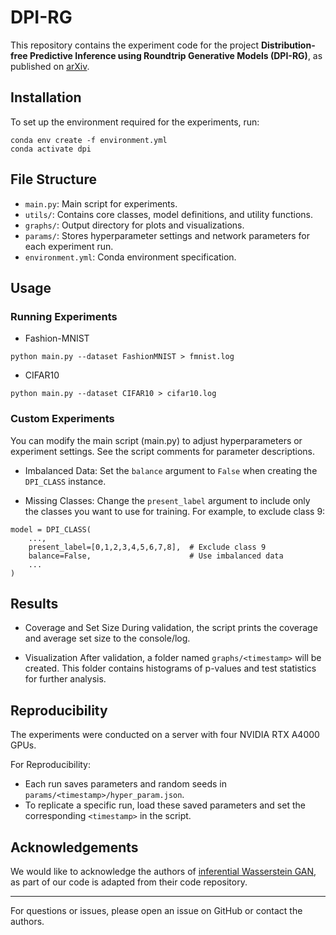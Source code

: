 # DPI-RG

This repository contains the experiment code for the project **Distribution-free Predictive Inference using Roundtrip Generative Models (DPI-RG)**, as published on [arXiv](https://arxiv.org/abs/2205.10732).

## Installation
To set up the environment required for the experiments, run:
```{bash}
conda env create -f environment.yml
conda activate dpi
```

## File Structure
- `main.py`: Main script for experiments.
- `utils/`: Contains core classes, model definitions, and utility functions.
- `graphs/`: Output directory for plots and visualizations.
- `params/`: Stores hyperparameter settings and network parameters for each experiment run.
- `environment.yml`: Conda environment specification.

## Usage
### Running Experiments
- Fashion-MNIST
```{python}
python main.py --dataset FashionMNIST > fmnist.log 
```
- CIFAR10
```{python}
python main.py --dataset CIFAR10 > cifar10.log 
```

### Custom Experiments
You can modify the main script (main.py) to adjust hyperparameters or experiment settings. See the script comments for parameter descriptions.

- Imbalanced Data:
Set the `balance` argument to `False` when creating the `DPI_CLASS` instance.

- Missing Classes:
Change the `present_label` argument to include only the classes you want to use for training.
For example, to exclude class 9:
```{python}
model = DPI_CLASS(
    ...,
    present_label=[0,1,2,3,4,5,6,7,8],  # Exclude class 9
    balance=False,                      # Use imbalanced data
    ...
)
```

## Results

- Coverage and Set Size
During validation, the script prints the coverage and average set size to the console/log.

- Visualization
After validation, a folder named `graphs/<timestamp>` will be created.
This folder contains histograms of p-values and test statistics for further analysis.

## Reproducibility
The experiments were conducted on a server with four NVIDIA RTX A4000 GPUs.

For Reproducibility: 
- Each run saves parameters and random seeds in `params/<timestamp>/hyper_param.json`.
- To replicate a specific run, load these saved parameters and set the corresponding `<timestamp>` in the script.

## Acknowledgements
We would like to acknowledge the authors of [inferential Wasserstein GAN](https://academic.oup.com/jrsssb/article/84/1/83/7056079), as part of our code is adapted from their code repository.

--- 
For questions or issues, please open an issue on GitHub or contact the authors.
